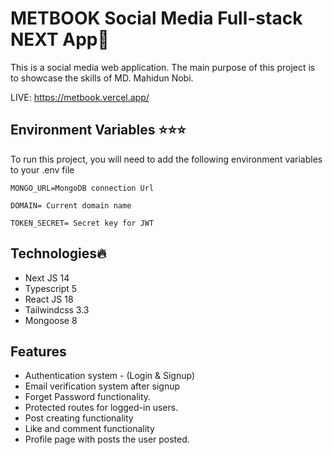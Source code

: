 
# METBOOK Social Media Full-stack NEXT App🚀

This is a social media web application. The main purpose of this project is to showcase the skills of MD. Mahidun Nobi.

LIVE: https://metbook.vercel.app/

## Environment Variables ⭐⭐⭐

To run this project, you will need to add the following environment variables to your .env file

`MONGO_URL=MongoDB connection Url`

`DOMAIN= Current domain name`

`TOKEN_SECRET= Secret key for JWT`




## Technologies🔥
- Next JS 14
- Typescript 5
- React JS 18
- Tailwindcss 3.3
- Mongoose 8
## Features

- Authentication system - (Login & Signup)
- Email verification system after signup
- Forget Password functionality.
- Protected routes for logged-in users.
- Post creating functionality
- Like and comment functionality
- Profile page with posts the user posted.
